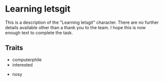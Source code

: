 # Learning letsgit
This is a description of the "Learning letsgit" character.
There are no further details available other than a thank you to the team.
I hope this is now enough text to complete the task.

## Traits
* computerphile
* interested
+ nosy
